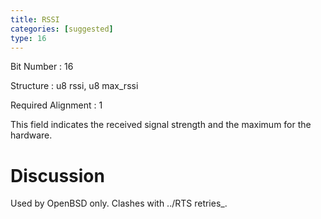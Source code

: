 ```yaml
---
title: RSSI
categories: [suggested]
type: 16
---
```

Bit Number
: 16

Structure
: u8 rssi, u8 max\_rssi

Required Alignment
: 1

This field indicates the received signal strength and the maximum for
the hardware.

Discussion
==========

Used by OpenBSD only. Clashes with ../RTS retries\_.
